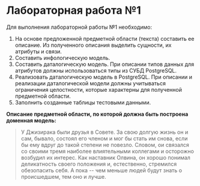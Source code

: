 # Лабораторная работа №1

Для выполнения лабораторной работы №1 необходимо:

1. На основе предложенной предметной области (текста) составить ее описание. Из полученного описания выделить сущности, их атрибуты и связи.
2. Составить инфологическую модель.
3. Составить даталогическую модель. При описании типов данных для атрибутов должны использоваться типы из СУБД PostgreSQL.
4. Реализовать даталогическую модель в PostgreSQL. При описании и реализации даталогической модели должны учитываться ограничения целостности, которые характерны для полученной предметной области.
5. Заполнить созданные таблицы тестовыми данными.

**Описание предметной области, по которой должна быть построена доменная модель:**

> У Джизирака были друзья в Совете. За свою долгую жизнь он и сам, бывало, состоял его членом и мог бы стать им снова, если бы ему вдруг до такой степени не повезло. Словом, ои связался со своими тремя наиболее влиятельными коллегами и осторожно возбудил их интерес. Как наставник Олвина, он хорошо понимал деликатность своего положения и, естественно, стремился обезопасить себя. А пока -- чем меньше людей будут знать о происшедшем, тем оно и лучше.
